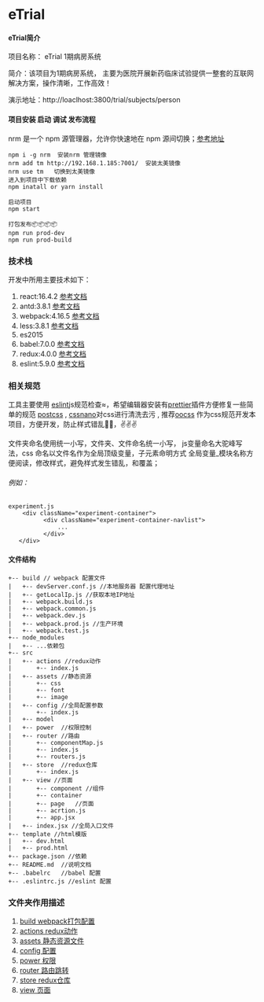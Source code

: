 # eTrial

#### eTrial简介

项目名称： eTrial 1期病房系统

简介：该项目为1期病房系统，  主要为医院开展新药临床试验提供一整套的互联网解决方案，操作清晰，工作高效！

演示地址：http://loaclhost:3800/trial/subjects/person

#### 项目安装 启动 调试 发布流程
nrm 是一个 npm 源管理器，允许你快速地在 npm 源间切换；[参考地址](https://github.com/Pana/nrm)
```code
npm i -g nrm  安装nrm 管理镜像
nrm add tm http://192.168.1.185:7001/  安装太美镜像
nrm use tm   切换到太美镜像
进入到项目中下载依赖
npm inatall or yarn install

启动项目
npm start

打包发布📦📦📦📦
npm run prod-dev
npm run prod-build

```



### 技术栈
开发中所用主要技术如下：

1. react:16.4.2 [参考文档](https://reactjs.org/)
2. antd:3.8.1 [参考文档](https://ant.design)
3. webpack:4.16.5 [参考文档](https://webpack.js.org/)
4. less:3.8.1 [参考文档](http://lesscss.org/)
5. es2015
6. babel:7.0.0 [参考文档](https://babeljs.io/)
8. redux:4.0.0 [参考文档](https://redux.js.org/)
9. eslint:5.9.0 [参考文档](https://eslint.org/)

### 相关规范

工具主要使用 [eslint](https://eslint.org/)js规范检查≈，希望编辑器安装有[prettier](https://prettier.io/)插件方便修复一些简单的规范 [postcss](https://postcss.org/) , [cssnano](https://cssnano.co/)对css进行清洗去污 , 推荐[oocss](http://oocss.org/) 作为css规范开发本项目，方便开发，防止样式错乱🤪🤪，✌️✌️✌️

文件夹命名使用统一小写，文件夹、文件命名统一小写， js变量命名大驼峰写法，css 命名以文件名作为全局顶级变量，子元素命明方式 全局变量_模块名称方便阅读，修改样式，避免样式发生错乱，和覆盖；

###### 例如：

```code
experiment.js
    <div className="experiment-container">
          <div className="experiment-container-navlist">
              ...
          </div>
   </div>     
```

#### 文件结构
```
+-- build // webpack 配置文件
|   +-- devServer.conf.js //本地服务器 配置代理地址
|   +-- getLocalIp.js //获取本地IP地址
|   +-- webpack.build.js
|   +-- webpack.common.js
|   +-- webpack.dev.js
|   +-- webpack.prod.js //生产环境
|   +-- webpack.test.js
+-- node_modules
|   +-- ...依赖包
+-- src
|   +-- actions //redux动作
|       +-- index.js
|   +-- assets //静态资源
|       +-- css
|       +-- font
|       +-- image
|   +-- config //全局配置参数
|       +-- index.js
|   +-- model
|   +-- power  //权限控制
|   +-- router //路由
|       +-- componentMap.js
|       +-- index.js
|       +-- routers.js
|   +-- store  //redux仓库
|       +-- index.js
|   +-- view //页面
|       +-- component //组件
|       +-- container 
|       +-- page   //页面
|       +-- acrtion.js
|       +-- app.jsx
|   +-- index.jsx //全局入口文件
+-- template //html模版
|   +-- dev.html
|   +-- prod.html
+-- package.json //依赖
+-- README.md  //说明文档
+-- .babelrc   //babel 配置
+-- .eslintrc.js //eslint 配置
```


### 文件夹作用描述

1. [build webpack打包配置](http://192.168.1.249/eTrial/eTrial/blob/D_1.4.0/trial-front/build/index.md)
2. [actions redux动作](http://192.168.1.249/eTrial/eTrial/blob/D_1.4.0/trial-front/src/actions/index.md)
3. [assets 静态资源文件](http://192.168.1.249/eTrial/eTrial/blob/D_1.4.0/trial-front/src/assets/index.md)
4. [config 配置](http://192.168.1.249/eTrial/eTrial/blob/D_1.4.0/trial-front/src/config/index.md)
5. [power 权限](http://192.168.1.249/eTrial/eTrial/blob/D_1.4.0/trial-front/src/power/index.md)
6. [router 路由跳转](http://192.168.1.249/eTrial/eTrial/blob/D_1.4.0/trial-front/src/router/index.md)
7. [store redux仓库](http://192.168.1.249/eTrial/eTrial/blob/D_1.4.0/trial-front/src/store/index.md)
8. [view 页面](http://192.168.1.249/eTrial/eTrial/blob/D_1.4.0/trial-front/src/view/index.md)

